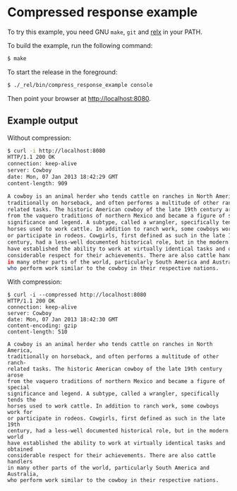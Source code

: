 Compressed response example
===========================

To try this example, you need GNU `make`, `git` and
[relx](https://github.com/erlware/relx) in your PATH.

To build the example, run the following command:

``` bash
$ make
```

To start the release in the foreground:

``` bash
$ ./_rel/bin/compress_response_example console
```

Then point your browser at [http://localhost:8080](http://localhost:8080).

Example output
--------------

Without compression:

``` bash
$ curl -i http://localhost:8080
HTTP/1.1 200 OK
connection: keep-alive
server: Cowboy
date: Mon, 07 Jan 2013 18:42:29 GMT
content-length: 909

A cowboy is an animal herder who tends cattle on ranches in North America,
traditionally on horseback, and often performs a multitude of other ranch-
related tasks. The historic American cowboy of the late 19th century arose
from the vaquero traditions of northern Mexico and became a figure of special
significance and legend. A subtype, called a wrangler, specifically tends the
horses used to work cattle. In addition to ranch work, some cowboys work for
or participate in rodeos. Cowgirls, first defined as such in the late 19th
century, had a less-well documented historical role, but in the modern world
have established the ability to work at virtually identical tasks and obtained
considerable respect for their achievements. There are also cattle handlers
in many other parts of the world, particularly South America and Australia,
who perform work similar to the cowboy in their respective nations.
```

With compression:

```
$ curl -i --compressed http://localhost:8080
HTTP/1.1 200 OK
connection: keep-alive
server: Cowboy
date: Mon, 07 Jan 2013 18:42:30 GMT
content-encoding: gzip
content-length: 510

A cowboy is an animal herder who tends cattle on ranches in North America,
traditionally on horseback, and often performs a multitude of other ranch-
related tasks. The historic American cowboy of the late 19th century arose
from the vaquero traditions of northern Mexico and became a figure of special
significance and legend. A subtype, called a wrangler, specifically tends the
horses used to work cattle. In addition to ranch work, some cowboys work for
or participate in rodeos. Cowgirls, first defined as such in the late 19th
century, had a less-well documented historical role, but in the modern world
have established the ability to work at virtually identical tasks and obtained
considerable respect for their achievements. There are also cattle handlers
in many other parts of the world, particularly South America and Australia,
who perform work similar to the cowboy in their respective nations.
```

